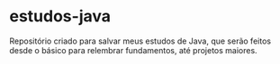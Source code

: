 # estudos-java
Repositório criado para salvar meus estudos de Java, que serão feitos desde o básico para relembrar fundamentos, até  projetos maiores.
